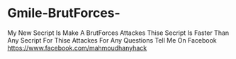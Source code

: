 # Gmile-BrutForces-
My New Secript Is Make A BrutForces Attackes 
Thise Secript Is Faster Than Any Secript For Thise Attackes 
For Any Questions Tell Me On Facebook 
https://www.facebook.com/mahmoudhanyhack
